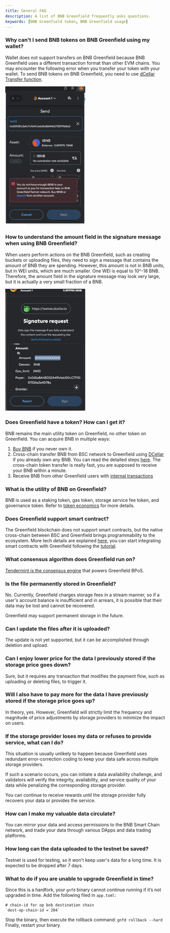 ```yaml
---
title: General FAQ
description: A list of BNB Greenfield frequently asks questions.  
keywords: [BNB Greenfield token, BNB Greenfield usage]
---
```


### Why can't I send BNB tokens on BNB Greenfield using my wallet?
Wallet does not support transfers on BNB Greenfield because BNB Greenfield uses a different transaction format than other EVM chains. You may encounter the following error when you transfer your token with your wallet. To send BNB tokens on BNB Greenfield, you need to use [dCellar Transfer function](../guide/getting-started/token-transfer.md#internal-transfers-within-greenfield).

<img src="../static/img/transfer_error.png" alt="transfer_error.png" style="width:50%;"/>


### How to understand the amount field in the signature message when using BNB Greenfield?
When users perform actions on the BNB Greenfield, such as creating buckets or uploading files, they need to sign a message that contains the amount of BNB they are spending. However, this amount is not in BNB units, but in WEI units, which are much smaller. One WEI is equal to 10^-18 BNB. Therefore, the amount field in the signature message may look very large, but it is actually a very small fraction of a BNB.

<img src="../static/img/signature.png" alt="transfer_error.png" style="width:50%;"/>


### Does Greenfield have a token? How can I get it?

BNB remains the main utility token on Greenfield, no other token on Greenfield.
You can acquire BNB in multiple ways:

1. [Buy BNB](https://www.binance.com/en/how-to-buy/bnb) if you never own it.
2. Cross-chain transfer BNB from BSC network to Greenfield using [DCellar](https://dcellar.io/) if you already own any BNB. You can read the detailed steps [here](https://docs.nodereal.io/docs/dcellar-get-started). The cross-chain token transfer is really fast, you are supposed to receive your BNB within a minute.
3. Receive BNB from other Greenfield users with [internal transactions](../guide/getting-started/token-transfer.md#internal-transfers-within-greenfield)

### What is the utility of BNB on Greenfield?

BNB is used as a staking token, gas token, storage service fee token, and governance token. Refer to [token economics](../guide/core-concept/gas-fees.md)
for more details.

### Does Greenfield support smart contract?

The Greenfield blockchain does not support smart contracts, but the native cross-chain between BSC and Greenfield brings programmability to the ecosystem. More tech details are explained [here](../guide/core-concept/programmability.md),
you can start integrating smart contracts with Greenfield following the [tutorial](../tutorials/core/access-control/quick-start.md).

### What consensus algorithm does Greenfield run on?

[Tendermint is the consensus engine](https://blog.cosmos.network/tendermint-explained-bringing-bft-based-pos-to-the-public-blockchain-domain-f22e274a0fdb) that powers Greenfield BPoS.

### Is the file permanently stored in Greenfield?

No. Currently, Greenfield charges storage fees in a stream manner, so if a user's account balance is insufficient and in arrears, it is possible that their data may be lost and cannot be recovered.

Greenfield may support permanent storage in the future.

### Can I update the files after it is uploaded?

The update is not yet supported, but it can be accomplished through deletion and upload.

### Can I enjoy lower price for the data I previously stored if the storage price goes down?

Sure, but it requires any transaction that modifies the payment flow, such as uploading or deleting files, to trigger it.

### Will I also have to pay more for the data I have previously stored if the storage price goes up?

In theory, yes. However, Greenfield will strictly limit the frequency and magnitude of price adjustments by storage providers to minimize the impact on users.

### If the storage provider loses my data or refuses to provide service, what can I do?

This situation is usually unlikely to happen because Greenfield uses redundant error-correction coding to keep your data safe across multiple storage providers.

If such a scenario occurs, you can initiate a data availability challenge, and validators will verify the integrity, availability, and service quality of your data while penalizing the corresponding storage provider.

You can continue to receive rewards until the storage provider fully recovers your data or provides the service.

### How can I make my valuable data circulate?

You can mirror your data and access permissions to the BNB Smart Chain network, and trade your data through various DApps and data trading platforms.

### How long can the data uploaded to the testnet be saved?

Testnet is used for testing, so it won't keep user's data for a long time. It is expected to be dropped after 7 days.

### What to do if you are unable to upgrade Greenfield in time?

 Since this is a hardfork, your `gnfd` binary cannot continue running if it’s not upgraded in time. 
 Add the following filed in `app.toml`:
 ```
 # chain-id for op bnb destination chain 
 `dest-op-chain-id = 204`
 ```
 Stop the binary, then execute the rollback command:
 `gnfd rollback --hard`
 Finally, restart your binary.
